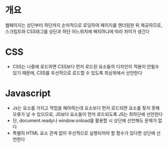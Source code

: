 # 개요

웹페이지는 상단부터 하단까지 순차적으로 로딩하여 페이지를 렌더링한 뒤 제공하므로, 스크립트와 CSS태그를 상단과 하단 어느위치에 배치하냐에 따라 차이가 생긴다

# CSS

- CSS는 나중에 로드하면 CSS보다 먼저 로드된 요소들의 디자인이 적용이 안될수 있기 때문에, CSS를 우선적으로 로드할 수 있도록  최상위에서 선언한다

# Javascript

- Js는 요소를 가지고 작업을 해야하는데 요소보다 먼저 로드되면 요소를 찾지 못해 오류가 날 수 있으므로, JS보다 요소들이 먼저 로드되도록 JS는 최하단에 선언한다
- 단, document.ready나 window.onload를 활용할 시 상단에 선언해도 문제가 없다
- 특별히 HTML 요소 관계 없이 우선적으로 실행되어야 할 함수가 있다면 상단에 선언한다